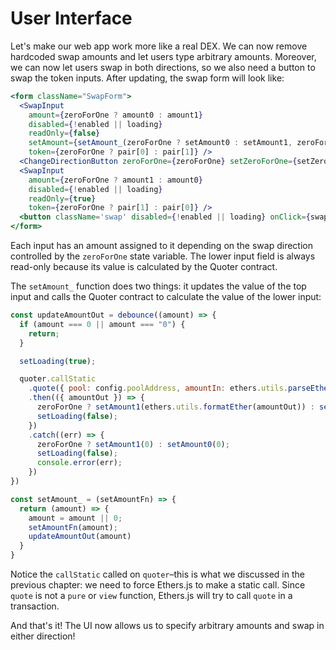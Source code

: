 # User Interface

Let's make our web app work more like a real DEX. We can now remove hardcoded swap amounts and let users type arbitrary amounts. Moreover, we can now let users swap in both directions, so we also need a button to swap the token inputs.  After updating, the swap form will look like:

```jsx
<form className="SwapForm">
  <SwapInput
    amount={zeroForOne ? amount0 : amount1}
    disabled={!enabled || loading}
    readOnly={false}
    setAmount={setAmount_(zeroForOne ? setAmount0 : setAmount1, zeroForOne)}
    token={zeroForOne ? pair[0] : pair[1]} />
  <ChangeDirectionButton zeroForOne={zeroForOne} setZeroForOne={setZeroForOne} disabled={!enabled || loading} />
  <SwapInput
    amount={zeroForOne ? amount1 : amount0}
    disabled={!enabled || loading}
    readOnly={true}
    token={zeroForOne ? pair[1] : pair[0]} />
  <button className='swap' disabled={!enabled || loading} onClick={swap_}>Swap</button>
</form>
```

Each input has an amount assigned to it depending on the swap direction controlled by the `zeroForOne` state variable. The lower input field is always read-only because its value is calculated by the Quoter contract.

The `setAmount_` function does two things: it updates the value of the top input and calls the Quoter contract to calculate the value of the lower input:

```js
const updateAmountOut = debounce((amount) => {
  if (amount === 0 || amount === "0") {
    return;
  }

  setLoading(true);

  quoter.callStatic
    .quote({ pool: config.poolAddress, amountIn: ethers.utils.parseEther(amount), zeroForOne: zeroForOne })
    .then(({ amountOut }) => {
      zeroForOne ? setAmount1(ethers.utils.formatEther(amountOut)) : setAmount0(ethers.utils.formatEther(amountOut));
      setLoading(false);
    })
    .catch((err) => {
      zeroForOne ? setAmount1(0) : setAmount0(0);
      setLoading(false);
      console.error(err);
    })
})

const setAmount_ = (setAmountFn) => {
  return (amount) => {
    amount = amount || 0;
    setAmountFn(amount);
    updateAmountOut(amount)
  }
}
```

Notice the `callStatic` called on `quoter`–this is what we discussed in the previous chapter: we need to force Ethers.js to make a static call. Since `quote` is not a `pure` or `view` function, Ethers.js will try to call `quote` in a transaction.

And that's it! The UI now allows us to specify arbitrary amounts and swap in either direction!